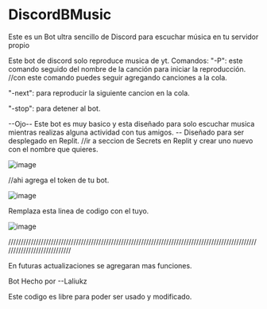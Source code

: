 # DiscordBMusic
Este es un Bot ultra sencillo de Discord para escuchar música en tu servidor propio

Este bot de discord solo reproduce musica de yt.
Comandos:
"-P": este comando seguido del nombre de la canción para iniciar la reproducción.
//con este comando puedes seguir agregando canciones a la cola.

"-next": para reproducir la siguiente cancion en la cola.

"-stop": para detener al bot.


--Ojo--
Este bot es muy basico y esta diseñado para solo escuchar musica mientras realizas alguna actividad con tus amigos.
-- Diseñado para ser desplegado en Replit.
//ir a seccion de Secrets en Replit y crear uno nuevo con el nombre que quieres.

![image](https://github.com/Laliukz/DiscordBMusic/assets/106115714/262c6f3a-1062-4351-bb12-dba00b1f749e)


//ahi agrega el token de tu bot.

![image](https://github.com/Laliukz/DiscordBMusic/assets/106115714/184c4646-a38c-463f-a710-5fedf15ad494)

Remplaza esta linea de codigo con el tuyo.

![image](https://github.com/Laliukz/DiscordBMusic/assets/106115714/1be67c34-9a63-4211-8315-dc6869c17b3a)

////////////////////////////////////////////////////////////////////////////////////////////////////////////////////////////

En futuras actualizaciones se agregaran mas funciones.

























Bot Hecho por --Laliukz

Este codigo es libre para poder ser usado y modificado.

